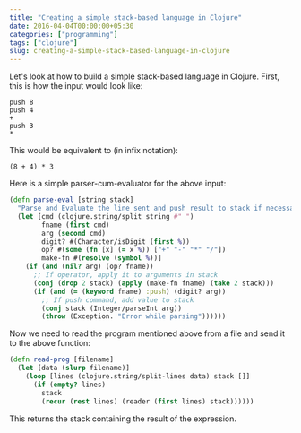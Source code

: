 ```yaml
---
title: "Creating a simple stack-based language in Clojure"
date: 2016-04-04T00:00:00+05:30
categories: ["programming"]
tags: ["clojure"]
slug: creating-a-simple-stack-based-language-in-clojure
---
```


Let's look at how to build a simple stack-based language in Clojure. First, this
is how the input would look like:

    push 8
    push 4
    +
    push 3
    *

This would be equivalent to (in infix notation):

    (8 + 4) * 3

Here is a simple parser-cum-evaluator for the above input:

``` clojure
(defn parse-eval [string stack]
  "Parse and Evaluate the line sent and push result to stack if necessary."
  (let [cmd (clojure.string/split string #" ")
        fname (first cmd)
        arg (second cmd)
        digit? #(Character/isDigit (first %))
        op? #(some (fn [x] (= x %)) ["+" "-" "*" "/"])
        make-fn #(resolve (symbol %))]
    (if (and (nil? arg) (op? fname))
      ;; If operator, apply it to arguments in stack
      (conj (drop 2 stack) (apply (make-fn fname) (take 2 stack)))
      (if (and (= (keyword fname) :push) (digit? arg))
        ;; If push command, add value to stack
        (conj stack (Integer/parseInt arg))
        (throw (Exception. "Error while parsing"))))))
```

Now we need to read the program mentioned above from a file and send it to the above
function:

``` clojure
(defn read-prog [filename]
  (let [data (slurp filename)]
    (loop [lines (clojure.string/split-lines data) stack []]
      (if (empty? lines)
        stack
        (recur (rest lines) (reader (first lines) stack))))))
```

This returns the stack containing the result of the expression.
